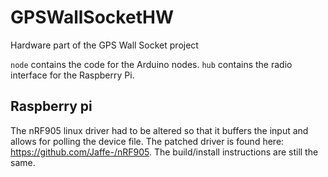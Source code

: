 # GPSWallSocketHW
Hardware part of the GPS Wall Socket project

`node` contains the code for the Arduino nodes.
`hub` contains the radio interface for the Raspberry Pi.

## Raspberry pi

The nRF905 linux driver had to be altered so that it buffers the input and allows for polling the device file. The patched driver is found here: https://github.com/Jaffe-/nRF905. The build/install instructions are still the same.
